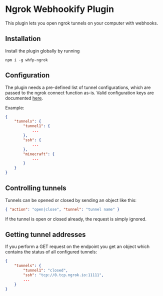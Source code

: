 # Ngrok Webhookify Plugin

This plugin lets you open ngrok tunnels on your computer with webhooks.

## Installation

Install the plugin globally by running

    npm i -g whfp-ngrok

## Configuration

The plugin needs a pre-defined list of tunnel configurations, which are passed to the ngrok connect function as-is.
Valid configuration keys are documented [here](https://www.npmjs.com/package/ngrok).

Example:
```json
{
    "tunnels": {
        "tunnel1": {
            ...
        },
        "ssh": {
            ...
        },
        "minecraft": {
            ...
        }
    }
}
```

## Controlling tunnels

Tunnels can be opened or closed by sending an object like this:
```json
{ "action": "open|close", "tunnel": "tunnel name" }
```

If the tunnel is open or closed already, the request is simply ignored.

## Getting tunnel addresses

If you perform a GET request on the endpoint you get an object which contains the status of all configured tunnels:
```json
{
    "tunnels": {
        "tunnel1": "closed",
        "ssh": "tcp://0.tcp.ngrok.io:11111",
        ...
    }
}
```